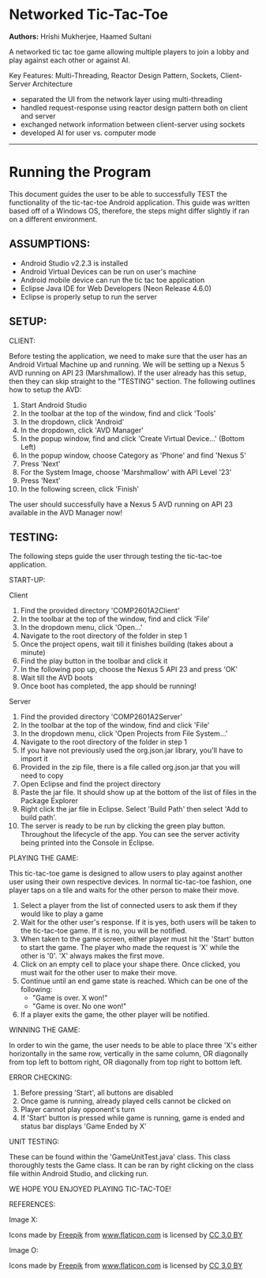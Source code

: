 # Networked Tic-Tac-Toe
**Authors:** Hrishi Mukherjee, Haamed Sultani

A networked tic tac toe game allowing multiple players to join a lobby and play against each other or against AI.

Key Features: Multi-Threading, Reactor Design Pattern, Sockets, Client-Server Architecture

- separated the UI from the network layer using multi-threading
- handled request-response using reactor design pattern both on client and server
- exchanged network information between client-server using sockets
- developed AI for user vs. computer mode
---
# Running the Program

This document guides the user to be able to successfully TEST the 
functionality of the tic-tac-toe Android application. This guide was
written based off of a Windows OS, therefore, the steps might differ
slightly if ran on a different environment.

ASSUMPTIONS:
------------

- Android Studio v2.2.3 is installed
- Android Virtual Devices can be run on user's machine
- Android mobile device can run the tic tac toe application
- Eclipse Java IDE for Web Developers (Neon Release 4.6.0)
- Eclipse is properly setup to run the server

SETUP:
------
CLIENT:

Before testing the application, we need to make sure that the
user has an Android Virtual Machine up and running. We will
be setting up a Nexus 5 AVD running on API 23 (Marshmallow).
If the user already has this setup, then they can skip straight
to the "TESTING" section. The following outlines how to setup the AVD:

1. Start Android Studio
2. In the toolbar at the top of the window, find and click 'Tools'
3. In the dropdown, click 'Android'
4. In the dropdown, click 'AVD Manager'
5. In the popup window, find and click 'Create Virtual Device...' (Bottom Left)
6. In the popup window, choose Category as 'Phone' and find 'Nexus 5'
7. Press 'Next'
8. For the System Image, choose 'Marshmallow' with API Level '23'
9. Press 'Next'
10. In the following screen, click 'Finish'

The user should successfully have a Nexus 5 AVD running on API 23 available in
the AVD Manager now!



TESTING:
--------

The following steps guide the user through testing the tic-tac-toe application.

START-UP:

Client
1. Find the provided directory 'COMP2601A2Client'
2. In the toolbar at the top of the window, find and click 'File'
3. In the dropdown menu, click 'Open...'
4. Navigate to the root directory of the folder in step 1
5. Once the project opens, wait till it finishes building (takes about a minute)
6. Find the play button in the toolbar and click it
7. In the following pop up, choose the Nexus 5 API 23 and press 'OK'
8. Wait till the AVD boots
9. Once boot has completed, the app should be running!

Server
1. Find the provided directory 'COMP2601A2Server' 
2. In the toolbar at the top of the window, find and click 'File'
3. In the dropdown menu, click 'Open Projects from File System…'
4. Navigate to the root directory of the folder in step 1
5. If you have not previously used the org.json.jar library, you'll have to import it
6. Provided in the zip file, there is a file called org.json.jar that you will need to copy
7. Open Eclipse and find the project directory
8. Paste the jar file. It should show up at the bottom of the list of files in the Package Explorer
9. Right click the jar file in Eclipse. Select 'Build Path' then select 'Add to build path'.
10. The server is ready to be run by clicking the green play button. Throughout the lifecycle of the app. You can see the server activity being printed into the Console in Eclipse.


PLAYING THE GAME:


This tic-tac-toe game is designed to allow users to play against another user using their own respective devices. In normal tic-tac-toe fashion, one player taps on a tile and waits for the other person to make their move.

1. Select a player from the list of connected users to ask them if they would like to play a game
2. Wait for the other user's response. If it is yes, both users will be taken to the tic-tac-toe game. If it is no, you will be notified.
3. When taken to the game screen, either player must hit the 'Start' button to start the game. The player who made the request is 'X' while the other is '0'. 'X' always makes the first move.
4. Click on an empty cell to place your shape there. Once clicked, you must wait for the other user to make their move.
5. Continue until an end game state is reached. Which can be one of the following:
	- "Game is over. X won!"
	- "Game is over. No one won!"
6. If a player exits the game, the other player will be notified.

WINNING THE GAME:

In order to win the game, the user needs to be able to place
three 'X's either horizontally in the same row, vertically
in the same column, OR diagonally from top left to bottom right, OR
diagonally from top right to bottom left. 

ERROR CHECKING:

1. Before pressing 'Start', all buttons are disabled
2. Once game is running, already played cells cannot be clicked on
3. Player cannot play opponent's turn
4. If 'Start' button is pressed while game is running, game is ended and
   status bar displays 'Game Ended by X'

UNIT TESTING:

These can be found within the 'GameUnitTest.java' class. This class thoroughly
tests the Game class. It can be ran by right clicking on the class file
within Android Studio, and clicking run.


WE HOPE YOU ENJOYED PLAYING TIC-TAC-TOE!


REFERENCES:

Image X: <div>Icons made by <a href="http://www.freepik.com" title="Freepik">Freepik</a> from <a href="http://www.flaticon.com" title="Flaticon">www.flaticon.com</a> is licensed by <a href="http://creativecommons.org/licenses/by/3.0/" title="Creative Commons BY 3.0" target="_blank">CC 3.0 BY</a></div>

Image O: <div>Icons made by <a href="http://www.freepik.com" title="Freepik">Freepik</a> from <a href="http://www.flaticon.com" title="Flaticon">www.flaticon.com</a> is licensed by <a href="http://creativecommons.org/licenses/by/3.0/" title="Creative Commons BY 3.0" target="_blank">CC 3.0 BY</a></div>

